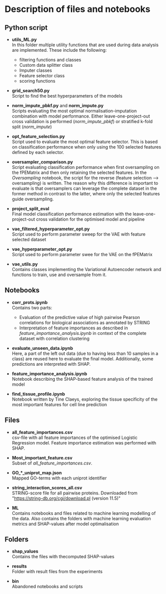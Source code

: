 # Description of files and notebooks

## Python script

* **utils_ML.py** <br>
In this folder multiple utility functions that are used during data analysis are implemented. These include the following:
    - filtering functions and classes
    - Custom data splitter class
    - Imputer classes
    - Feature selector class
    - scoring functions

* **grid_search50.py** <br>
Script to find the best hyperparameters of the models

* **norm_impute_pbkf.py** and **norm_impute.py**<br>
Scripts evaluating the most optimal normalisation-imputation combination with model performance. Either leave-one-project-out cross validation is performed (*norm_impute_pbkf*) or stratified k-fold split (*norm_impute*)

*  **opt_feature_selection.py** <br>
Script used to evaluate the most optimal feature selector. This is based on classification performance when only using the 100 selected features defined by each selector.

* **oversampler_comparison.py** <br>
Script evaluating classification performance when first oversampling on the fPEMatrix and then only retaining the selected features. In the *Oversampling* notebook, the script for the reverse (feature selection --> oversampling) is written. The reason why this difference is important to evaluate is that oversamplers can leverage the complete dataset in the former method in contrast to the latter, where only the selected features guide oversampling.

* **project_split_eval**<br>
Final model classification performance estimation with the leave-one-project-out cross validation for the optimised model and pipeline

* **vae_filtered_hyperparameter_opt.py** <br>
Script used to perform parameter sweep for the VAE with feature selected dataset

* **vae_hyperparameter_opt.py** <br>
Script used to perform parameter swee for the VAE on the fPEMatrix

* **vae_utils.py** <br>
Contains classes implementing the Variational Autoencoder network and functions to train, use and oversample from it.

## Notebooks

* **corr_prots.ipynb**<br>
Contains two parts: 
    - Evaluation of the predictive value of high pairwise Pearson correlations for biological associations as annotated by STRING
    - Interpretation of feature importances as described in *feature_importance_analysis.ipynb* in context of the complete dataset with correlation clustering

* **evaluate_unseen_data.ipynb** <br>
Here, a part of the left out data (due to having less than 10 samples in a class) are reused here to evaluate the final model. Additionally, some predictions are interpreted with SHAP.

* **feature_importance_analysis.ipynb** <br>
Notebook describing the SHAP-based feature analysis of the trained model

* **find_tissue_profile.ipynb** <br>
Notebook written by Tine Claeys, exploring the tissue specificity of the most important features for cell line prediction


## Files

* **all_feature_importances.csv** <br>
csv-file with all feature importances of the optimised Logistic Regression model. Feature importance estimation was performed with SHAP.

* **Most_important_feature.csv** <br>
Subset of *all_feature_importances.csv*.

* **GO_\*_uniprot_map.json** <br>
Mapped GO-terms with each uniprot identifier

* **string_interaction_scores_all.csv** <br>
STRING-score file for all pairwise proteins. Downloaded from "https://string-db.org/cgi/download.pl (version 11.5)"

* **ML** <br>
Contains notebooks and files related to machine learning modelling of the data. Also contains the folders with machine learning evaluation metrics and SHAP-values after model optimalisation

## Folders

* **shap_values**<br>
Contains the files with thecomputed SHAP-values

* **results** <br>
Folder with result files from the experiments

* **bin** <br>
Abandoned notebooks and scripts
